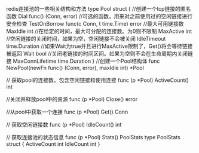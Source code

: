 redis连接池的一些相关结构和方法
type Pool struct {
    //创建一个tcp链接的匿名函数
    Dial func() (Conn, error)
    //可选的函数，用来对之前使用过的空闲链接进行安全检查
    TestOnBorrow func(c Conn, t time.Time) error
    //最大可用链接数
    MaxIdle int
    //在给定的时间，最大可分配的连接数。为0则不限制
    MaxActive int
    //空闲链接的关闭时间，如果为空，空闲链接不会被关闭
    IdleTimeout time.Duration
    //如果Wait为true并且进行MaxActive限制了，Get()将会等待链接被返回
    Wait bool
    //关闭老链接的时间区间。如果为空则不会在生命周期内关闭链接
    MaxConnLifetime time.Duration
}
//创建一个Pool结构体
func NewPool(newFn func() (Conn, error), maxIdle int) *Pool

// 获取pool的连接数，包含空闲链接和使用连接 
func (p *Pool) ActiveCount() int


//关闭并释放pool中的资源
func (p *Pool) Close() error

//从pool中获取一个连接
func (p *Pool) Get() Conn

// 获取空闲链接数
func (p *Pool) IdleCount() int

// 获取连接池的状态信息
func (p *Pool) Stats() PoolStats
type PoolStats struct {
    ActiveCount int
    IdleCount   int
}



